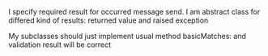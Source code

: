 I specify required result for occurred message send. I am abstract class for differed kind of results: returned value and raised exception

My subclasses should just implement usual method basicMatches: and validation result will be correct